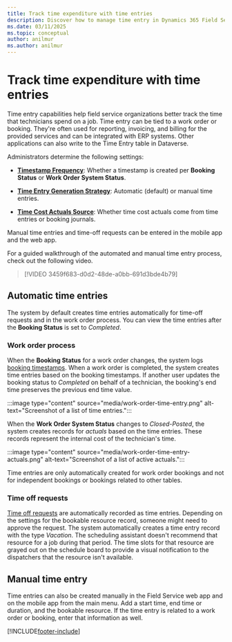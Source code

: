 ```yaml
---
title: Track time expenditure with time entries
description: Discover how to manage time entry in Dynamics 365 Field Service.
ms.date: 03/11/2025
ms.topic: conceptual
author: anilmur
ms.author: anilmur
---
```


# Track time expenditure with time entries

Time entry capabilities help field service organizations better track the time that technicians spend on a job. Time entry can be tied to a work order or booking. They're often used for reporting, invoicing, and billing for the provided services and can be integrated with ERP systems. Other applications can also write to the Time Entry table in Dataverse.

Administrators determine the following settings:

- [**Timestamp Frequency**](configure-default-settings.md#work-order--booking-settings): Whether a timestamp is created per **Booking Status** or **Work Order System Status**.

- [**Time Entry Generation Strategy**](configure-default-settings.md#time-entry-settings): Automatic (default) or manual time entries.

- [**Time Cost Actuals Source**](configure-default-settings.md#time-entry-settings): Whether time cost actuals come from time entries or booking journals.

Manual time entries and time-off requests can be entered in the mobile app and the web app.

For a guided walkthrough of the automated and manual time entry process, check out the following video.

> [!VIDEO 3459f683-d0d2-48de-a0bb-691d3bde4b79]

## Automatic time entries

The system by default creates time entries automatically for time-off requests and in the work order process. You can view the time entries after the **Booking Status** is set to *Completed*.

### Work order process

When the **Booking Status** for a work order changes, the system logs [booking timestamps](booking-timestamps.md). When a work order is completed, the system creates time entries based on the booking timestamps. If another user updates the booking status to *Completed* on behalf of a technician, the booking's end time preserves the previous end time value.

:::image type="content" source="media/work-order-time-entry.png" alt-text="Screenshot of a list of time entries.":::

When the **Work Order System Status** changes to *Closed-Posted*, the system creates records for *actuals* based on the time entries. These records represent the internal cost of the technician's time.

:::image type="content" source="media/work-order-time-entry-actuals.png" alt-text="Screenshot of a list of active actuals.":::

Time entries are only automatically created for work order bookings and not for independent bookings or bookings related to other tables.

### Time off requests

[Time off requests](submit-approve-time-off-requests.md) are automatically recorded as time entries. Depending on the settings for the bookable resource record, someone might need to approve the request. The system automatically creates a time entry record with the type *Vacation*. The scheduling assistant doesn't recommend that resource for a job during that period. The time slots for that resource are grayed out on the schedule board to provide a visual notification to the dispatchers that the resource isn't available.

## Manual time entry

Time entries can also be created manually in the Field Service web app and on the mobile app from the main menu. Add a start time, end time or duration, and the bookable resource. If the time entry is related to a work order or booking, enter that information as well.

[!INCLUDE[footer-include](../includes/footer-banner.md)]
